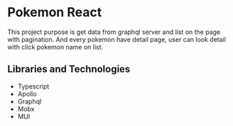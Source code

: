 # Pokemon React

This project purpose is get data from graphql server and list on the page with pagination. And every pokemon have detail page, user can look detail with click pokemon name on list. 

## Libraries and Technologies

<ul>
<li>Typescript</li>
<li>Apollo</li>
<li>Graphql</li>
<li>Mobx</li>
<li>MUI</li>
</ul>
